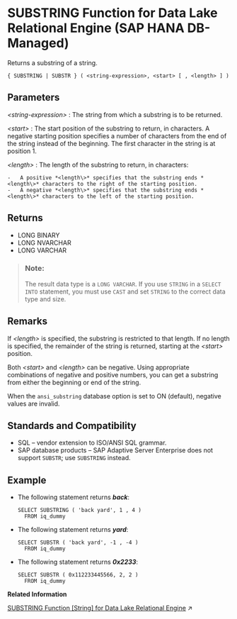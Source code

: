 <!-- loiof114d3543b9c48f69b269b951d549034 -->

# SUBSTRING Function for Data Lake Relational Engine \(SAP HANA DB-Managed\)

Returns a substring of a string.



```
{ SUBSTRING | SUBSTR } ( <string-expression>, <start> [ , <length> ] )
```



<a name="loiof114d3543b9c48f69b269b951d549034__section_ppj_lr5_vrb"/>

## Parameters

 *<string-expression\>*
 :   The string from which a substring is to be returned.

  *<start\>*
 :   The start position of the substring to return, in characters. A negative starting position specifies a number of characters from the end of the string instead of the beginning. The first character in the string is at position 1.

  *<length\>*
 :   The length of the substring to return, in characters:

    -   A positive *<length\>* specifies that the substring ends *<length\>* characters to the right of the starting position.
    -   A negative *<length\>* specifies that the substring ends *<length\>* characters to the left of the starting position.

 

<a name="loiof114d3543b9c48f69b269b951d549034__section_gty_lr5_vrb"/>

## Returns

-   LONG BINARY
-   LONG NVARCHAR
-   LONG VARCHAR

> ### Note:  
> The result data type is a `LONG VARCHAR`. If you use `STRING` in a `SELECT INTO` statement, you must use `CAST` and set `STRING` to the correct data type and size.



<a name="loiof114d3543b9c48f69b269b951d549034__section_ubq_mr5_vrb"/>

## Remarks

If *<length\>* is specified, the substring is restricted to that length. If no length is specified, the remainder of the string is returned, starting at the *<start\>* position.

Both *<start\>* and *<length\>* can be negative. Using appropriate combinations of negative and positive numbers, you can get a substring from either the beginning or end of the string.

When the `ansi_substring` database option is set to ON \(default\), negative values are invalid.



<a name="loiof114d3543b9c48f69b269b951d549034__section_ifn_y43_wrb"/>

## Standards and Compatibility

-   SQL – vendor extension to ISO/ANSI SQL grammar.
-   SAP database products – SAP Adaptive Server Enterprise does not support `SUBSTR`; use `SUBSTRING` instead.



<a name="loiof114d3543b9c48f69b269b951d549034__section_jwd_cp3_wrb"/>

## Example

-   The following statement returns ***back***:

    ```
    SELECT SUBSTRING ( 'back yard', 1 , 4 )
      FROM iq_dummy
    ```

-   The following statement returns ***yard***:

    ```
    SELECT SUBSTR ( 'back yard', -1 , -4 )
      FROM iq_dummy
    ```

-   The following statement returns ***0x2233***:

    ```
    SELECT SUBSTR ( 0x112233445566, 2, 2 )
      FROM iq_dummy
    ```


**Related Information**  


[SUBSTRING Function [String] for Data Lake Relational Engine](https://help.sap.com/viewer/19b3964099384f178ad08f2d348232a9/2023_1_QRC/en-US/a58787e784f21015acc5ecadf5b1a9a0.html "Returns a substring of a string.") :arrow_upper_right:

